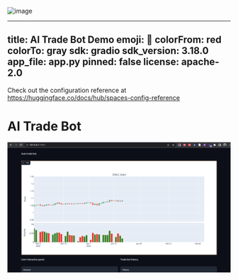 ![image](https://user-images.githubusercontent.com/87910852/218327715-049daf69-ea5b-4387-88aa-4e6c817a3310.png)

---
title: AI Trade Bot Demo
emoji: 💩
colorFrom: red
colorTo: gray
sdk: gradio
sdk_version: 3.18.0
app_file: app.py
pinned: false
license: apache-2.0
---

Check out the configuration reference at https://huggingface.co/docs/hub/spaces-config-reference

# AI Trade Bot

![Image](https://github.com/ngthanhtin/AI_Trade_Bot/blob/master/image.png?raw=true)



